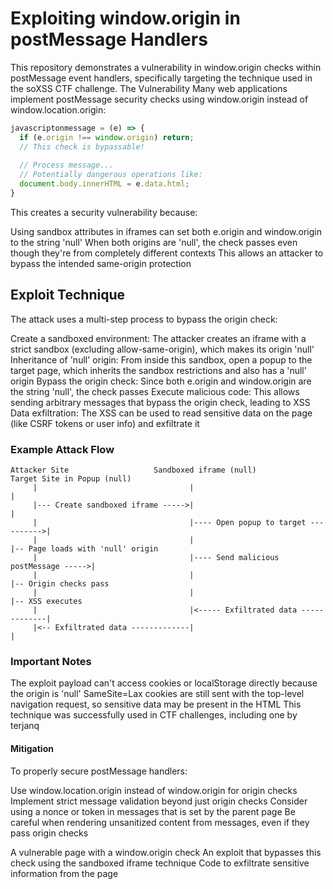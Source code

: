 # Exploiting window.origin in postMessage Handlers

This repository demonstrates a vulnerability in window.origin checks within postMessage event handlers, specifically targeting the technique used in the soXSS CTF challenge.
The Vulnerability
Many web applications implement postMessage security checks using window.origin instead of window.location.origin:
```js
javascriptonmessage = (e) => {
  if (e.origin !== window.origin) return;
  // This check is bypassable!
  
  // Process message...
  // Potentially dangerous operations like:
  document.body.innerHTML = e.data.html;
}
```
This creates a security vulnerability because:

Using sandbox attributes in iframes can set both e.origin and window.origin to the string 'null'
When both origins are 'null', the check passes even though they're from completely different contexts
This allows an attacker to bypass the intended same-origin protection

## Exploit Technique
The attack uses a multi-step process to bypass the origin check:

Create a sandboxed environment: The attacker creates an iframe with a strict sandbox (excluding allow-same-origin), which makes its origin 'null'
Inheritance of 'null' origin: From inside this sandbox, open a popup to the target page, which inherits the sandbox restrictions and also has a 'null' origin
Bypass the origin check: Since both e.origin and window.origin are the string 'null', the check passes
Execute malicious code: This allows sending arbitrary messages that bypass the origin check, leading to XSS
Data exfiltration: The XSS can be used to read sensitive data on the page (like CSRF tokens or user info) and exfiltrate it

### Example Attack Flow
```
Attacker Site                   Sandboxed iframe (null)            Target Site in Popup (null)
     |                                  |                                     |
     |--- Create sandboxed iframe ----->|                                     |
     |                                  |---- Open popup to target ---------->|
     |                                  |                                     |-- Page loads with 'null' origin
     |                                  |---- Send malicious postMessage ----->|
     |                                  |                                     |-- Origin checks pass
     |                                  |                                     |-- XSS executes
     |                                  |<----- Exfiltrated data -------------|
     |<-- Exfiltrated data -------------|                                     |
```
### Important Notes

The exploit payload can't access cookies or localStorage directly because the origin is 'null'
SameSite=Lax cookies are still sent with the top-level navigation request, so sensitive data may be present in the HTML
This technique was successfully used in CTF challenges, including one by terjanq

#### Mitigation
To properly secure postMessage handlers:

Use window.location.origin instead of window.origin for origin checks
Implement strict message validation beyond just origin checks
Consider using a nonce or token in messages that is set by the parent page
Be careful when rendering unsanitized content from messages, even if they pass origin checks


A vulnerable page with a window.origin check
An exploit that bypasses this check using the sandboxed iframe technique
Code to exfiltrate sensitive information from the page
